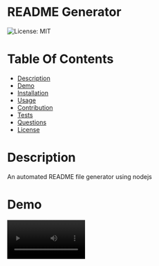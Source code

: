 # README Generator

![License: MIT](https://img.shields.io/badge/License-MIT-yellow.svg)

# Table Of Contents

- [Description](#description)
- [Demo](*demo)
- [Installation](#installation)
- [Usage](#usage)
- [Contribution](#contribution)
- [Tests](#test)
- [Questions](#questions)
- [License](#license)

# Description

An automated README file generator using nodejs

# Demo

<video src='assets/README Generator.mp4' width=180/>
# Installation
Install index.js and node dependencies (npm inquirer)
# Usage
Once installed, run node index.js in CLI
# Contribution
None
# Tests
Just Me
# Questions
* [Github: https://github.com/jonmorg-hs](https://github.com/jonmorg-hs)
* [Email: jonmorg@iinet.net.au](mailto:jonmorg@iinet.net.au)
# License
MIT
